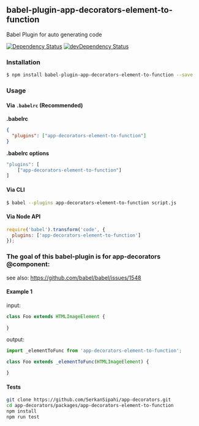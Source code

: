 ## babel-plugin-app-decorators-element-to-function
Babel Plugin for auto generating code

<p>
    <a href="https://david-dm.org/SerkanSipahi/app-decorators?path=packages/babel-plugin-app-decorators-element-to-function"><img src="https://david-dm.org/SerkanSipahi/david.svg" alt="Dependency Status"></a>
    <a href="https://david-dm.org/SerkanSipahi/app-decorators?path=packages/babel-plugin-app-decorators-element-to-function&type=dev"><img src="https://david-dm.org/SerkanSipahi/david/dev-status.svg" alt="devDependency Status"></a>
</p>

### Installation

```sh
$ npm install babel-plugin-app-decorators-element-to-function --save
```

### Usage

#### Via `.babelrc` (Recommended)

**.babelrc**

```json
{
  "plugins": ["app-decorators-element-to-function"]
}
```

**.babelrc options**
```js
"plugins": [
    ["app-decorators-element-to-function"]
]
```

#### Via CLI

```sh
$ babel --plugins app-decorators-element-to-function script.js
```

#### Via Node API

```js
require('babel').transform('code', {
  plugins: ['app-decorators-element-to-function']
});
```

### The goal of this babel-plugin is for app-decorators @component:

see also: https://github.com/babel/babel/issues/1548

#### Example 1
input:
```js
class Foo extends HTMLImageElement {
    
}
```

output:
```js
import _elementToFunc from 'app-decorators-element-to-function';

class Foo extends _elementToFunc(HTMLImageElement) {

}
```

#### Tests
```bash
git clone https://github.com/SerkanSipahi/app-decorators.git
cd app-decorators/packages/app-decorators-element-to-function
npm install
npm run test
```
